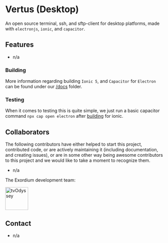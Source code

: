 # Vertus (Desktop)

An open source terminal, ssh, and sftp-client for desktop platforms, made with `electronjs`, `ionic`, and `capacitor`.

## Features

- n/a

### Building

More information regarding building `Ionic 5`, and `Capacitor` for `Electron` can be found under our [/docs](docs/BUILDING.md) folder.

### Testing

When it comes to testing this is quite simple, we just run a basic capacitor command `npx cap open electron` after [building](#building) for ionic.

## Collaborators

The following contributors have either helped to start this project, contributed code, or are actively maintaining it (including documentation, and creating issues), or are in some other way being awesome contributors to this project and we would like to take a moment to recognize them.

- n/a

The Exordium development team:

[<img src="https://github.com/tvOdyssey.png?size=72" alt="tvOdyssey" width="72">](https://github.com/tvOdyssey)

## Contact

- n/a
